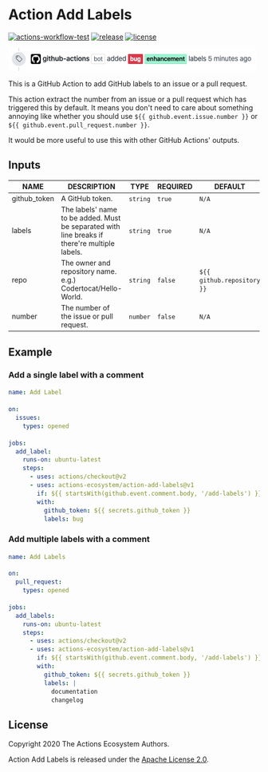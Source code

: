 # Action Add Labels

[![actions-workflow-test][actions-workflow-test-badge]][actions-workflow-test]
[![release][release-badge]][release]
[![license][license-badge]][license]

![screenshot](./docs/assets/screenshot.png)

This is a GitHub Action to add GitHub labels to an issue or a pull request.

This action extract the number from an issue or a pull request which has triggered this by default.
It means you don't need to care about something annoying like whether you should use `${{ github.event.issue.number }}` or `${{ github.event.pull_request.number }}`.

It would be more useful to use this with other GitHub Actions' outputs.

## Inputs

|     NAME     |                                          DESCRIPTION                                          |   TYPE   | REQUIRED |          DEFAULT           |
|--------------|-----------------------------------------------------------------------------------------------|----------|----------|----------------------------|
| github_token | A GitHub token.                                                                               | `string` | `true`   | `N/A`                      |
| labels       | The labels' name to be added. Must be separated with line breaks if there're multiple labels. | `string` | `true`   | `N/A`                      |
| repo         | The owner and repository name. e.g.) Codertocat/Hello-World.                                  | `string` | `false`  | `${{ github.repository }}` |
| number       | The number of the issue or pull request.                                                      | `number` | `false`  | `N/A`                      |

## Example

### Add a single label with a comment

```yaml
name: Add Label

on:
  issues:
    types: opened

jobs:
  add_label:
    runs-on: ubuntu-latest
    steps:
      - uses: actions/checkout@v2
      - uses: actions-ecosystem/action-add-labels@v1
        if: ${{ startsWith(github.event.comment.body, '/add-labels') }}
        with:
          github_token: ${{ secrets.github_token }}
          labels: bug
```

### Add multiple labels with a comment

```yaml
name: Add Labels

on:
  pull_request:
    types: opened

jobs:
  add_labels:
    runs-on: ubuntu-latest
    steps:
      - uses: actions/checkout@v2
      - uses: actions-ecosystem/action-add-labels@v1
        if: ${{ startsWith(github.event.comment.body, '/add-labels') }}
        with:
          github_token: ${{ secrets.github_token }}
          labels: |
            documentation
            changelog
```

## License

Copyright 2020 The Actions Ecosystem Authors.

Action Add Labels is released under the [Apache License 2.0](./LICENSE).

<!-- badge links -->

[actions-workflow-test]: https://github.com/actions-ecosystem/action-add-labels/actions?query=workflow%3ATest
[actions-workflow-test-badge]: https://img.shields.io/github/workflow/status/actions-ecosystem/action-add-labels/Test?label=Test&style=for-the-badge&logo=github

[release]: https://github.com/actions-ecosystem/action-add-labels/releases
[release-badge]: https://img.shields.io/github/v/release/actions-ecosystem/action-add-labels?style=for-the-badge&logo=github

[license]: LICENSE
[license-badge]: https://img.shields.io/github/license/actions-ecosystem/action-add-labels?style=for-the-badge
